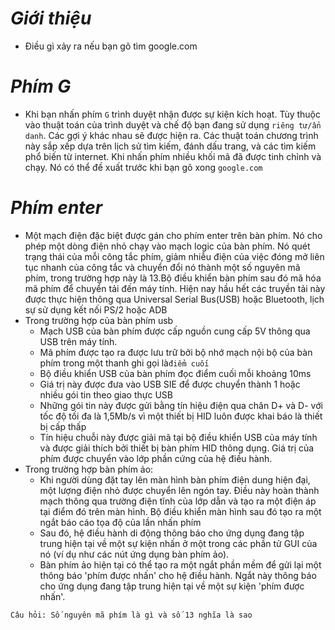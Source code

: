 # ***Giới thiệu***
- Điều gì xảy ra nếu bạn gõ tìm google.com

# ***Phím G***
- Khi bạn nhấn phím `G` trình duyệt nhận được sự kiện kích hoạt. Tùy thuộc vào thuật toán của trình duyệt và chế độ bạn đang sử dụng `riêng tư/ẩn danh`. Các gợi ý khác nhau sẽ được hiện ra. Các thuật toán chương trình này sắp xếp dựa trên lịch sử tìm kiếm, đánh dấu trang, và các tìm kiếm phổ biến từ internet. Khi nhấn phím nhiều khối mã đã được tinh chỉnh và chạy. Nó có thể đề xuất trước khi bạn gõ xong `google.com`

# ***Phím enter***
- Một mạch điện đặc biệt được gán cho phím enter trên bàn phím. Nó cho phép một dòng điện nhỏ chạy vào mạch logic của bàn phím. Nó quét trạng thái của mỗi công tắc phím, giảm nhiễu điện của việc đóng mở liên tục nhanh của công tắc và chuyển đổi nó thành một số nguyên mã phím, trong trường hợp này là 13.Bộ điều khiển bàn phím sau đó mã hóa mã phím để chuyển tải đến máy tính. Hiện nay hầu hết các truyền tải này được thực hiện thông qua Universal Serial Bus(USB) hoặc Bluetooth, lịch sự sử dụng kết nối PS/2 hoặc ADB
-  Trong trường hợp của bàn phím usb
   - Mạch USB của bàn phím được cấp nguồn cung cấp 5V thông qua USB trên máy tính.
   - Mã phím được tạo ra được lưu trữ bởi bộ nhớ mạch nội bộ của bàn phím trong một thanh ghi gọi là`điểm cuối`
   - Bộ điều khiển USB của bàn phím đọc điểm cuối mỗi khoảng 10ms
   - Giá trị này được đưa vào USB SIE để được chuyển thành 1 hoặc nhiều gói tin theo giao thực USB
   - Những gói tin này được gửi bằng tín hiệu điện qua chân D+ và D- với tốc độ tối đa là 1,5Mb/s vì một thiết bị HID luôn được khai báo là thiết bị cấp thấp
   - Tín hiệu chuỗi này được giải mã tại bộ điều khiển USB của máy tính và được giải thích bởi thiết bị bàn phím HID thông dụng. Giá trị của phím được chuyển vào lớp phần cứng của hệ điều hành.
- Trong trường hợp bàn phím ảo:
  - Khi người dùng đặt tay lên màn hình bàn phím điện dung hiện đại, một lượng điện nhỏ được chuyển lên ngón tay. Điều này hoàn thành mạch thông qua trường điện tĩnh của lớp dẫn và tạo ra một điện áp tại điểm đó trên màn hình. Bộ điều khiển màn hình sau đó tạo ra một ngắt báo cáo tọa độ của lần nhấn phím 
  - Sau đó, hệ điều hành di động thông báo cho ứng dụng đang tập trung hiện tại về một sự kiện nhấn ở một trong các phần tử GUI của nó (ví dụ như các nút ứng dụng bàn phím ảo).
  - Bàn phím ảo hiện tại có thể tạo ra một ngắt phần mềm để gửi lại một thông báo 'phím được nhấn' cho hệ điều hành.
  Ngắt này thông báo cho ứng dụng đang tập trung hiện tại về một sự kiện 'phím được nhấn'.


```Câu hỏi: Số nguyên mã phím là gì và số 13 nghĩa là sao```

